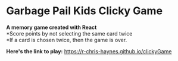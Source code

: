 # Garbage Pail Kids Clicky Game 

**A memory game created with React**  
*Score points by not selecting the same card twice  
*If a card is chosen twice, then the game is over.  

**Here's the link to play:** 
  https://r-chris-haynes.github.io/clickyGame


